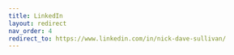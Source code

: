 ```yaml
---
title: LinkedIn
layout: redirect
nav_order: 4
redirect_to: https://www.linkedin.com/in/nick-dave-sullivan/
---
```

